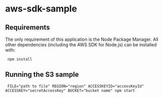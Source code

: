 # aws-sdk-sample

## Requirements

The only requirement of this application is the Node Package Manager. All other
dependencies (including the AWS SDK for Node.js) can be installed with:

     npm install

## Running the S3 sample

     FILE="path to file" REGION="region" ACCESSKEYID="accessKeyId" ACCESSKEY="secretAccessKey" BUCKET="bucket name" npm start
